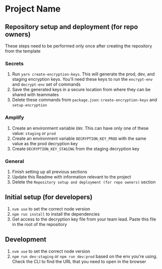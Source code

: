 # Project Name

## Repository setup and deployment (for repo owners)

These steps need to be performed only once after creating the repository from the template

### Secrets
1. Run `yarn create-encryption-keys`. This will generate the prod, dev, and staging encryption keys. You'll need these keys to run the `encrypt-env` and `decrypt-env` set of commands
2. Save the generated keys in a secure location from where they can be shared with teammates
3. Delete these commands from `package.json`: `create-encryption-keys` and `setup-encryption`

### Amplify
1. Create an environment variable `ENV`. This can have only one of these value: `staging` or `prod`
2. Create an environment variable `DECRYPTION_KEY_PROD` with the same value as the prod decryption key
3. Create `DECRYPTION_KEY_STAGING` from the staging decryption key

### General
1. Finish setting up all previous sections
2. Update this Readme with information relevant to the project
3. Delete the `Repository setup and deployment (for repo owners)` section

## Initial setup (for developers)
1. `nvm use` to set the correct node version
2. `npm run install` to install the dependencies
3. Get access to the decryption key file from your team lead. Paste this file in the root of the repository


## Development
1. `nvm use` to set the correct node version
2. `npm run dev:staging` or `npm run dev:prod` based on the env you're using. Check the CLI to find the URL that you need to open in the browser